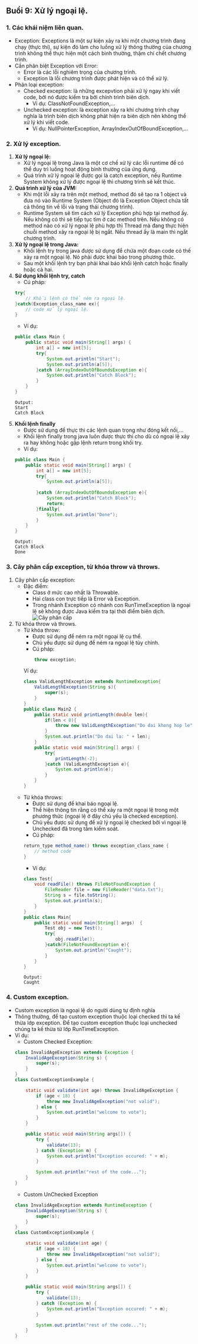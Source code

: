 ## Buổi 9: Xử lý ngoại lệ.
### 1. Các khái niệm liên quan.
- Exception: Exceptions là một sự kiện xảy ra khi một chương trình đang chạy (thực thi), sự kiện đó làm cho luồng xử lý thông thường của chương trình không thể thực hiện một cách bình thường, thậm chí chết chương trình.
- Cần phân biệt Exception với Error:
    - Error là các lỗi nghiêm trọng của chương trình.
    - Exception là lỗi chương trình được phát hiện và có thể xử lý.
- Phân loại exception:
    - Checked exception: là những excepvtion phải xử lý ngay khi viết code, bởi nó được kiểm tra bởi chính trình biên dịch.
        - Ví dụ: ClassNotFoundException,...
    - Unchecked exception: là exception xảy ra khi chương trình chạy nghĩa là trình biên dịch không phát hiện ra biên dịch nên không thể xử lý khi viết code.
        - Ví dụ: NullPointerException, ArrayIndexOutOfBoundException,...
### 2. Xử lý exception.
1. **Xử lý ngoại lệ:**
    - Xử lý ngoại lệ trong Java là một cơ chế xử lý các lỗi runtime để có thể duy trì luồng hoạt động bình thường của ứng dụng.
    - Quá trình xử lý ngoại lệ được gọi là catch exception, nếu Runtime System không xử lý được ngoại lệ thì chương trình sẽ kết thúc.
1. **Quá trình xử lý của JVM:**
    - Khi một lỗi xảy ra trên một method, method đó sẽ tạo ra 1 object và đưa nó vào Runtime System (Object đó là Exception Object chứa tất cả thông tin về lỗi và trạng thái chương trình).
    - Runtime System sẽ tìm cách xử lý Exception phù hợp tại method ấy. Nếu không có thì sẽ tiếp tục tìm ở các method trên. Nếu không có method nào có xử lý ngoại lệ phù hợp thì Thread mà đang thực hiện chuỗi method xảy ra ngoại lệ bị ngắt. Nếu thread ấy là main thì ngắt chương trình.
1. **Xử lý ngoại lệ trong Java:**
    - Khối lệnh try trong java được sử dụng để chứa một đoạn code có thế xảy ra một ngoại lệ. Nó phải được khai báo trong phương thức.
    - Sau một khối lệnh try bạn phải khai báo khối lệnh catch hoặc finally hoặc cả hai.
1. **Sử dụng khối lệnh try, catch**
    - Cú pháp:
    ``` java
    try{
        // Khối lệnh có thể ném ra ngoại lệ.
    }catch(Exception_class_name ex){
        // code xử lý ngoại lệ.
    }
    ```
    - Ví dụ:
    ``` Java
    public class Main {
        public static void main(String[] args) {
            int a[] = new int[5];
            try{
                System.out.println("Start");
                System.out.println(a[5]);
            }catch (ArrayIndexOutOfBoundsException e){
                System.out.println("Catch Block");
            }
        }
    }
    ```
    ```
    Output:
    Start
    Catch Block
    ```
1. **Khối lệnh finally**
    - Được sử dụng để thực thi các lệnh quan trọng như đóng kết nối,...
    - Khối lệnh finally trong java luôn được thực thi cho dù có ngoại lệ xảy ra hay không hoặc gặp lệnh return trong khối try.
    - Ví dụ:
    ```Java
    public class Main {
        public static void main(String[] args) {
            int a[] = new int[5];
            try{
                System.out.println(a[5]);
                
            }catch (ArrayIndexOutOfBoundsException e){
                System.out.println("Catch Block");
                return;
            }finally{
                System.out.println("Done");
            }
        }
    }
    ```
    ```
    Output:
    Catch Block
    Done
    ```
### 3. Cây phân cấp exception, từ khóa throw và throws.
1. Cây phân cấp exception:
    - Đặc điểm:
        - Class ở mức cao nhất là Throwable.
        - Hai class con trực tiếp là Error và Exception.
        - Trong nhánh Exception có nhánh con RunTimeException là ngoại lệ sẽ không được Java kiểm tra tại thời điểm biên dịch.
    ![Cây phân cấp](Exception_Classes.png)
2. Từ khóa throw và throws.
    - Từ khóa throw:
        - Được sử dụng để ném ra một ngoại lệ cụ thể.
        - Chủ yếu được sử dụng để ném ra ngoại lệ tùy chỉnh.
        - Cú pháp:
        ```Java
            throw exception;
        ```
        Ví dụ:
        ``` Java
        class ValidLengthException extends RuntimeException{
            ValidLengthException(String s){
                super(s);
            }
        }
        public class Main2 {
            public static void printLength(double len){
                if(len < 0){
                    throw new ValidLengthException("Do dai khong hop le");
                }
                System.out.println("Do dai la: " + len);
            }
            public static void main(String[] args) {
                try{
                    printLength(-2);
                }catch (ValidLengthException e){
                    System.out.println(e);
                }
            }
        }
        ```
    - Từ khóa throws:
        - Được sử dụng để khai báo ngoại lệ.
        - Thể hiện thông tin rằng có thể xảy ra một ngoại lệ trong một phương thức (ngoại lệ ở đây chủ yếu là checked exception).
        - Chủ yếu được sử dụng để xử lý ngoại lệ checked bởi vì ngoại lệ Unchecked đã trong tầm kiểm soát.
        - Cú pháp:
        ```Java
        return_type method_name() throws exception_class_name {
            // method code
        }
        ```
        - Ví dụ:
        ``` Java
        class Test{
            void readFile() throws FileNotFoundException {
                FileReader file = new FileReader("data.txt");
                String s = file.toString();
                System.out.println(s);
            }
        }
        public class Main{
            public static void main(String[] args)  {
                Test obj = new Test();
                try{
                    obj.readFile();
                }catch(FileNotFoundException e){
                    System.out.println("Caught");
                }
            }
        }
        ```
        ```
        Output:
        Caught
        ```
### 4. Custom exception.
- Custom exception là ngoại lệ do người dùng tự định nghĩa
- Thông thường, để tạo custom exception thuộc loại checked thì ta kế thừa lớp exception. Để tạo custom exception thuộc loại unchecked chúng ta kế thừa từ lớp RunTimeException.
- Ví dụ:
    - Custom Checked Exception:
    ```Java
    class InvalidAgeException extends Exception {
        InvalidAgeException(String s) {
            super(s);
        }
    }
    class CustomExceptionExample {
    
        static void validate(int age) throws InvalidAgeException {
            if (age < 18) {
                throw new InvalidAgeException("not valid");
            } else {
                System.out.println("welcome to vote");
            }
        }
    
        public static void main(String args[]) {
            try {
                validate(13);
            } catch (Exception m) {
                System.out.println("Exception occured: " + m);
            }
    
            System.out.println("rest of the code...");
        }
    }
    ```
    - Custom UnChecked Exception
    ```Java
    class InvalidAgeException extends RuntimeException {
        InvalidAgeException(String s) {
            super(s);
        }
    }
    class CustomExceptionExample {
    
        static void validate(int age) {
            if (age < 18) {
                throw new InvalidAgeException("not valid");
            } else {
                System.out.println("welcome to vote");
            }
        }
    
        public static void main(String args[]) {
            try {
                validate(13);
            } catch (Exception m) {
                System.out.println("Exception occured: " + m);
            }
    
            System.out.println("rest of the code...");
        }
    }
    ```


